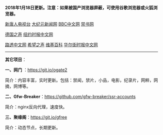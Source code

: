 **2018年1月18日更新。注意：如果被国产浏览器屏蔽，可使用谷歌浏览器或火狐浏览器。**

[新唐人电视台](http://159.89.135.7:8000) [大纪元新闻网](http://159.89.135.7:80) [BBC中文网](http://159.89.135.7:9100) [禁书网](http://159.89.135.7:7100) 
 
[德国之声](http://159.89.135.7:9200)  [纽约时报中文网](http://159.89.135.7:9400)

[路透中文网](http://159.89.135.7:9500) [希望之声](http://159.89.135.7:8200) [维基百科](http://159.89.135.7:8100) [华尔街时报中文网](http://159.89.135.7:9300)

***

**其它项目**：

**一、网门** ：https://git.io/ogate2

简介：内容丰富，实时更新。包括：禁闻，禁片，小品，电影，纪录片，网粹，网摘，网博等。


**二、Gfw-Breaker**：https://github.com/gfw-breaker/ssr-accounts

简介：nginx反向代理，速度快。

**三、聚缘阁**：https://git.io/gfree

简介：动态节点，长期更新。